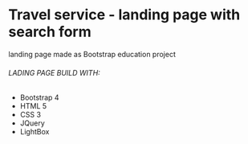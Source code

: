 # Travel service - landing page with search form


landing page made as Bootstrap education project


###### LADING PAGE BUILD WITH:
- Bootstrap 4
- HTML 5
- CSS 3
- JQuery
- LightBox





